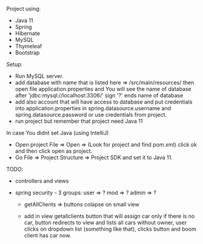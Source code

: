 Project using:
- Java 11
- Spring
- Hibernate
- MySQL
- Thymeleaf
- Bootstrap

Setup:
- Run MySQL server.
- add database with name that is listed here => /src/main/resources/ then open file
application.properties and You will see the name of database after 'jdbc:mysql://localhost:3306/'
sign '?' ends name of database
- add also account that will have access to database and put credentials into application.properties
in spring.datasource.username and spring.datasource.password or use credentials from project.
- run  project but remember that project need Java 11

In case You didnt set Java (using IntelliJ)
- Open project File => Open => (Look for project and find pom.xml) click ok and then click open as project.
- Go File => Project Structure => Project SDK and set it to Java 11.


TODO:
- controllers and views
- spring security - 3 groups:
  user => ?
  mod => ?
  admin => ?

  - getAllClients => buttons colapse on small view

  - add in view getallclients button that will assign car only if
  there is no car, button redirects to view and lists all cars
  without owner, user clicks on dropdown list (something like that),
  clicks button and boom client has car now.

